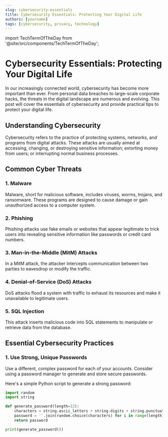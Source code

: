 ```yaml
---
slug: cybersecurity-essentials
title: Cybersecurity Essentials: Protecting Your Digital Life
authors: [yourname]
tags: [cybersecurity, privacy, technology]
---
```


import TechTermOfTheDay from '@site/src/components/TechTermOfTheDay';

# Cybersecurity Essentials: Protecting Your Digital Life

In our increasingly connected world, cybersecurity has become more important than ever. From personal data breaches to large-scale corporate hacks, the threats in the digital landscape are numerous and evolving. This post will cover the essentials of cybersecurity and provide practical tips to protect your digital life.

<TechTermOfTheDay />

## Understanding Cybersecurity

Cybersecurity refers to the practice of protecting systems, networks, and programs from digital attacks. These attacks are usually aimed at accessing, changing, or destroying sensitive information; extorting money from users; or interrupting normal business processes.

## Common Cyber Threats

### 1. Malware

Malware, short for malicious software, includes viruses, worms, trojans, and ransomware. These programs are designed to cause damage or gain unauthorized access to a computer system.

### 2. Phishing

Phishing attacks use fake emails or websites that appear legitimate to trick users into revealing sensitive information like passwords or credit card numbers.

### 3. Man-in-the-Middle (MitM) Attacks

In a MitM attack, the attacker intercepts communication between two parties to eavesdrop or modify the traffic.

### 4. Denial-of-Service (DoS) Attacks

DoS attacks flood a system with traffic to exhaust its resources and make it unavailable to legitimate users.

### 5. SQL Injection

This attack inserts malicious code into SQL statements to manipulate or retrieve data from the database.

## Essential Cybersecurity Practices

### 1. Use Strong, Unique Passwords

Use a different, complex password for each of your accounts. Consider using a password manager to generate and store secure passwords.

Here's a simple Python script to generate a strong password:

```python
import random
import string

def generate_password(length=12):
    characters = string.ascii_letters + string.digits + string.punctuation
    password = ''.join(random.choice(characters) for i in range(length))
    return password

print(generate_password())

